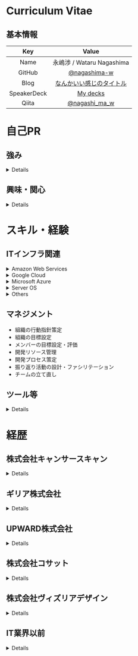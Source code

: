 # Curriculum Vitae

## 基本情報

|     Key      |                                          Value                                           |
| :----------: | :--------------------------------------------------------------------------------------: |
|     Name     |                                永嶋渉 / Wataru Nagashima                                 |
|    GitHub    |                      [@nagashima-w](https://github.com/nagashima-w)                      |
|     Blog     |              [なんかいい感じのタイトル](https://nagashi-ma-w.hatenablog.com/)              |
| SpeakerDeck  |                      [My decks](https://speakerdeck.com/nagashimaw)                      |
|    Qiita     |                     [@nagashi_ma_w](https://qiita.com/nagashi_ma_w)                      |

# 自己PR

## 強み

<details>
<summary>Details</summary>

- Infrastructure as Codeの経験
  - Terraform/CloudFormationを用いた宣言的なインフラ構成管理の経験
- OSが動作する環境の一通りの経験
  - クライアント端末(Windows/Mac/Linux)
  - 物理サーバー(Windows/Linux)
  - 仮想化基盤(Hyper-V/ESXi)
  - パブリッククラウド(AWS/Azure/Google Cloud)
- 技術的興味と好奇心
  - 新技術を習得するための研究開発プロジェクトの企画や主導を行っている
- 新しいことに柔軟に対応できる
  - これまでの業務において知見がない技術を取り扱う機会が多く、その都度キャッチアップとアウトプットができてきている
    - td-agentやMongoDB、Infrastructure as CodeやGit、Kubernetes、AWS、GCPのサービス全般など該当
- 常日頃から技術的なインデックスを増やせるようにしている
  - RSS FeedやSNS、カンファレンスレポート等で流れてきた気になる内容はキーワードで検索できる程度まではその場で調べるようにしている
  - 今までのキャリアでは使ったことがない技術に触れることになる状況がほとんどだったが、この習慣があるので未経験のことでも高速にキャッチアップできている
- 常に目的意識を持つことができる
  - タスクをこなすことで何が達成できるのか、このタスクを行うことで得られる価値はなにか、ということを考えながら業務に取り組むことができる
  - 手段にこだわらずに目的の達成のために様々なアプローチを試みることができる
- チームビルディング経験
  - 担当者が自分1人の状況から、採用活動やチームの行動指針の策定、チームメンバー入社後のオンボーディングを実施してチームの立ち上げをした
  - チーム内で定期的な振り返りを行う文化を定着させ、常に成長に目を向けることができるチームを作ることができた
- マネジメント経験
  - 上記の通り立ち上げたチームにてメンバーのマネジメントを経験した
  - 開発リソースの管理や振り返り活動のファシリテーション、メンバーの評価などを行っている

</details>

## 興味・関心

<details>
<summary>Details</summary>

- エンジニアリングで組織全体のパフォーマンスを向上させる
  - 既存の価値を増やしたり、新しい価値を生み出したりする時間を多くとれるような動きをしたい
  - IT以外の分野においても技術の力で効率化できるところがたくさんあると思うので、そういうところでも同じような取り組みをしたい
- マネジメント
  - 2022年頃からマネジメント業務も開始
  - チームになると自分1人では出せない成果が出せることと、自分のアウトプットでは評価がされないことに面白さを感じていて、このままマネジメント能力を高めていきたいと考えている
- Infrastructure as Code
  - 既存の手作業をどんどんコード化し、べき等性を高めていきたい
- Kubernetes周辺エコシステム
  - Kubernetesを効率よく、便利に活用するためのエコシステムに習熟したい

</details>


# スキル・経験

## ITインフラ関連

<details>
<summary>Amazon Web Services</summary>

- CloudFormation
- ECR
- Fargate
- CodeBuild
- CodeDeploy
- CodePipeline
- CloudFront
- Elastic Load Balancer
- VPC Peering
- S3
- Certificate Manager
- Others.....

</details>

<details>
<summary>Google Cloud</summary>

- Compute Engine
- Cloud Storage
- Cloud LoadBalancer
- Cloud Functions
- Cloud Run
- Cloud SQL
- Cloud Firestore
- Cloud Pub/Sub
- Cloud Scheduler
- Container Registry
- Artifact Registry
- Kubernetes Engine
- Managed SSL Certificate
- Cloud Domains
- Cloud DNS
- Cloud Monitoring
- Cloud Logging
- Workload Identity Integration
- Identity Aware Proxy
- Identity Platform

</details>

<details>
<summary>Microsoft Azure</summary>

- Virtual Machine
- Database for MySQL
- Blob Storage
- Container Registory
- Cache for Redis
- Virtual Network
- VPN
- Azure Backup
- Azure Kubernetes Service
- Azure OpenAI Service

</details>

<details>
<summary>Server OS</summary>

- Windows Server 2012R2 / 2016 /2019
- Red Hat Enterprise Linux 7.x
- CentOS 7.x
- Ubuntu 16.04 / 18.04 / 20.04 / 22.04

</details>

<details>
<summary>Others</summary>

- Middleware
  - Nginx
  - Active Directory
  - Active Directory Federation Service
  - Active Directory Certificate Services
  - MongoDB 3.6
  - td-agent 3.1
  - restic 0.9.6
  - Telegraf 1.x
  - Influx DB 1.x/2.x
- Hyper Visor
  - Hyper-V 7.0
  - ESXi 6.7
- Network
  - YAMAHA
- Container
  - Docker
  - Docker Compose
  - Kubernetes(Google Cloud / Azure)

</details>

## マネジメント

- 組織の行動指針策定
- 組織の目標設定
- メンバーの目標設定・評価
- 開発リソース管理
- 開発プロセス策定
- 振り返り活動の設計・ファシリテーション
- チームの立て直し

## ツール等

<details>
<summary>Details</summary>

- Google Workspace
- GitHub
- Terraform
- Datadog
- VS Code
- NVIDIA GPU Driver
- Google Workspace
- Let's Encrypt
- GitHub Actions
- Circle CI

</details>

# 経歴

## 株式会社キャンサースキャン

<details>
<summary>Details</summary>

- 国保向け特定健診事業（通知勧奨事業）等を行う医療系サービス会社
- 従業員数 260名
- 資本金 1050万円
- 役職 一般社員
- 所属 2024/04 〜 現在

### 担当業務

TBD：そのうちちゃんと書く

#### サマリ

- 振り返り会をはじめとした社内のワークショップの企画と実施
- プロマネ業
  - リバースプロキシのリプレース
  - オンプレミスネットワーク機器のリプレース
- 既存インフラの現状整理
  - 有識者が全員退職してしまった基盤
  - 社内でかつて活発に使われていたGoogle Cloud
- SWEチームのマネジメント
  - チームの立て直し
  - 行動規範作成と定着の取り組み
  - プランニングとレトロスペクティブの設計及び実施
  - メンバーの目標設定と評価
  - メンバーとの1on1

</details>

## ギリア株式会社

<details>
<summary>Details</summary>

- 人工知能に関わるソフトウェアおよびサービス開発企業
- 従業員数
- 資本金
- 役職 一般社員(2019/09～2021/12)、グループリーダー(2022/01～2023/01)、課長(2023/02〜2024/03）
- 所属 2019/09〜2024/03

### 担当業務

#### マネジメント業務(2023/09～2024/03)

- インフラエンジニア組織が解体され、エンジニア組織全体の生産性向上や効率化をミッションとした部署の課長に就任した
- インフラエンジニアだけではなく、ソフトウェアエンジニア、データエンジニアのマネジメントを行っている

#### 情報システム部門のリーダー(2023/07～2024/03)

- インフラエンジニア組織の課長と兼務する形で情報システム部門のリーダーに就任した
- 情報システム部門の業務の棚卸しや整流化を主に行っている
- 上記以外では、歴史的経緯から情報システム部門で主導しているGCP以外のクラウド管理や、データセンターのネットワーク運用保守を担当

#### 社内研究開発プロジェクトの企画とマネジメント(2023/05〜2023/10)

- Azure OpenAI Serviceを活用してAI部分の開発を一切行わないでサービスを開発するプロジェクトを企画し、メンバーを募りプロジェクトマネジメントを行った
- 運用中サービスで使っているクラウド基盤の情報とベンダーからアナウンスされる障害情報をインプットし、対応や確認が必要な障害が発生した場合にSlackに通知する社内ツールをリリースした

#### AIを活用したサービスの基盤の提案(2023/02～2023/08)

- 複数案件でAIを活用したサービスの基盤の提案及びクラウドアーキテクチャの設計を実施した
  - ゲーム実況AI
    - AWS基盤、EKS / ALB / RDS Aurora / Lambda / Athena / KDF / S3
  - 冷蔵庫ショーケースの故障予知AI
    - AWS基盤、S3 / Fargate / EventBridge / Step Functions / Lambda / Athena / KDF
  - 求人マッチングAI
    - GCP基盤、Cloud Composer / Cloud Dataflow / BigQuery / BigQuery ML / Cloud Storage
  - 英語学習スマホアプリ
    - AWS基盤、Cloud Front / ACM / WAF / S3 / ALB / Fargate / Aurora Serverless / EventBridge / Step Functions / SQS / SNS / SES / Athena / KDF / QuickSight

#### インフラエンジニア組織のマネジメント業務(2023/02～2023/08)

- 前年に発足したグループが組織改編に伴って課になり、マネージャーに就任した
- リーダー時代から大きくは変わっていないが、以下の業務を実施している
  - 組織のMVVと目標の設定
  - プランニングとレトロスペクティブの設計及び実施
  - メンバーの目標設定と評価
  - メンバーとの1on1
  - アーキテクチャやクラウド費用の見積もりレビュー
  - パフォーマンスが低いメンバーへの業務改善プログラム実施
  - 他課を巻き込んだ部全体でのレトロスペクティブのファシリテーション

#### 動画サービスの非機能要件定義及び運用設計、クラウド基盤設計(2023/01～2023/04)

- 動画サービスデモアプリの正式リリースに向けた非機能要件定義及び運用設計を実施した
- また、作成した非機能要件及び運用設計をもとにインフラを再設計した

- 技術スタック
  - GCP
    - Cloud Load Balancer
    - Cloud Armor
    - Cloud CDN
    - Cloud Run
    - Cloud Functions
    - Cloud SQL
    - Cloud Storage
    - Cloud Pub/Sub
    - Cloud Scheduler
    - Cloud Monitoring
    - Cloud Logging
    - Identity Platform
    - Artifact Registry

#### AIを開発するAIの基盤構築(2022/11～2023/02)

- クラウド上でAIにAIを開発させるための基盤についての調査及び設計構築を実施した
- 管理用のPodを稼働させるCPUクラスターとAIが動作するGPUクラスターを分離させることでコスト削減を図った

- 技術スタック
  - Azure
    - AKS
    - ACR
    - Storage Account
      - blob container
      - NFS file share
    - Networking

### 社内利用データセンター向け監視リプレース（2回目）(2022/10～2023/01)

- 前回リプレース時にデプロイした、利用率が低かったサーバーの利用率が高まってきたことに起因し、専用の監視サーバーを構築した
  - 監視対象サーバー側もデータ収集用エージェントを導入した
- 過去にPrometheusで収集していたデータも新たに作成したダッシュボードにも引き継ぎ、引き続き過去の統計情報を閲覧できるようにした

- 技術スタック
  - Compute Engine
  - Grafana
  - InfluxDB
  - Telegraf

#### 動画サービスデモアプリのインフラ構築及び運用(2022/05～2023/03)

- 2020年に行った動画解析デモアプリのインフラ構築以降、AI PoCが進んでいたが、その中で動画を自動分割するAIが開発され、これがお客様のアイデアによってサービス化されることになった
- まずはデモとしてBtoBtoCの形で公開されることになり、これの設計及び運用を行った
- 実際のTerraformを用いた構築は別メンバーが行った

- 技術スタック
  - GCP
    - Cloud Load Balancer
    - Cloud Armor
    - Cloud CDN
    - Cloud Run
    - Artifact Registry
    - Cloud SQL
    - Cloud Storage

#### 学力診断AI検証環境の再構築(2022/05)

- 自身が入社前から続いている学生向けの学力診断AIについて、社内のAWS環境を棚卸しした際に以下の状況が発覚した
  - サーバー証明書が入っていない
  - BASIC認証で接続できる
  - 数年単位でパッケージのアップデートがされていないAmazon Linux2上でDocker Composeを使って動かしている
- これらの問題から解放されるため、基盤の構築を実施した

- 技術スタック
  - AWS
    - ALB
    - Fargate
    - ECR
    - ACM

#### 画像収集ツールの基盤構築フォロー(2022/04)

- 社内のデータエンジニアが作成していた画像収集ツールをGCPに環境を構築した際のフォローを実施した

- 技術スタック
  - GCP
    - Cloud Run
    - Artifact Registry
    - Cloud Storage


#### AIエンジニア向けGPUaaSの運用(2022/02～)

- 社内の別部署が開発したAIエンジニア向けのGPU as a Serviceの基盤運用を引き継いだ
- 監視アラート対応及びメンテナンス作業の計画と実施を担当している

- 技術スタック
  - Docker
  - Docker Compose
  - Ansible

#### インフラエンジニア組織のリード(2022/01～)

- インフラエンジニアが前年に自身のリファラルで入社した2名と社内異動で参加したメンバーを含めた4名となり、集約したグループが発足しリーダーに就任
- マネージャーはQAエンジニア出身だったため、インフラ関連業務に関しては広い裁量を持ちマネジメントの補佐も担当した
- 以下の業務を担当
  - グループのMVVと目標の設定
  - プランニングとレトロスペクティブの設計及び実施
  - メンバーの目標設定
  - メンバーとの1on1
  - マネージャーのメンバー評価フォロー
  - アーキテクチャやクラウド費用の見積もりレビューや承認

#### データエンジニア向け検証環境構築(2021/12)

- 社内のデータエンジニアがデータの集約と可視化のプロトタイピングを行うための環境を構築した

- 技術スタック
  - GCP
    - Cloud Run
    - Artifact Registry
    - Cloud Storage
    - Cloud SQL
  - GitHub Actions
  - Terraform

#### スキルアップのためのKubernetes基盤構築(2021/08～2021/12)

- 部署内でスキルアップのための開発プロジェクトでKubernetesを用いた基盤の構築を行った
- ゼロから学習を始め、GKEでアプリを動かすところまでを実施した

- 技術スタック
  - GCP
    - GKE
    - Artifact Registry
    - Cloud Firestore
    - Cloud IAM
  - Kubernetes
  - Kustomize
  - GitHub Actions
  - Terraform

#### 回路基板ピンアサイン最適化ツールのインフラ構築(2021/06～2022/03)

- 電子機器の回路に使うピン配置を最適化するAIの推論API基盤の設計及び構築を担当
- 必要リソースの問題でサーバーレスにはできなかったが、サーバーをゼロ縮退可能なアーキテクチャを設計し、コスト削減に成功した

- 技術スタック
  - GCP
    - Cloud Run
    - Artifact Registry
    - Cloud Firestore
    - Cloud Pub/Sub
    - Cloud Scheduler
    - Compute Engine
      - Managed Instance Group
      - Instance Template
    - Cloud Monitoring
    - Cloud Logging
  - Packer
  - GitHub Actions
  - Terraform

#### 脆弱性スキャナー導入(2021/04～2021/08)

- 社内で運用しているサーバー向けに脆弱性スキャナーを導入
- 脆弱性診断及び診断結果を表示するダッシュボードを実現した
- 診断結果ダッシュボードにGoogleアカウントを用いたOAuth2認証を導入し、社内のGoogleアカウントで認証したユーザーのみ閲覧可能なように構築した

- 技術スタック
  - Compute Engine
  - Vuls
  - Nginx
  - Oauth2-Proxy

#### 薬剤師予備校向け学力診断AIのインフラ構築(2021/01～2021/03)

- ユーザーの学力を診断するAIの推論APIサーバーの設計および構築を担当
- 推論APIとしてのCloud Runと問題画像をホスティングするCloud Storageを構築した

- 技術スタック
  - GCP
    - Cloud Run
    - Container Registry
    - Cloud Storage
    - Cloud Monitoring
    - Cloud Logging
  - GitHub Actions
  - Terraform

#### 社内利用データセンター向け監視リプレース(2021/01)

- 過去に最低限のモニタリングが行える状態を早急に実現する目的で導入したNetdataには以下の問題が出ていた
  - 監視サーバーにデータを集約できず、各サーバーのリソース状況等を確認するのにダッシュボードが作成できない
  - そもそもNetdataで占有するリソースが多く、リソースが大量に必要なAI開発を使えないサーバーが発生していた
- そのため、社内で利用率が低かったオンプレミスのマシン上にDocker ComposeでPrometheus + Grafanaの監視サーバーを構築して監視をリプレースした

- 技術スタック
  - Docker Compose
  - Prometheus
  - Grafana

#### 動画解析デモアプリのインフラ構築(2020/10～2020/11)

- 人工知能による推論を組み込む前提のアプリのプロトタイプとして、お客様とアプリのイメージをすり合わせるためのwebサービスのインフラを担当
- 基盤の設計および構築、ドキュメント整備を担当
- インフラ部分はサーバーレスのフルマネージドを採用し、インフラ部分にもCI/CDを導入した

- 技術スタック
  - GCP
    - Cloud Run
    - Google Container Registry
    - Cloud SQL
    - Cloud Storage
    - Secrets Manager
  - Firebase
    - Hosting
    - Cloud Srorage
  - GitHub Actions
  - Terraform

#### ドキュメント検索デモアプリのインフラ設計(2020/09～2020/11)

- 人工知能による推論を組み込む前提のデモアプリとして、お客様社内でトライアルしていただくためのwebサービスのインフラを担当
- お客様の社内ネットワーク内のサーバーにお客様自身で作業を行っていただく必要があるため、社内用開発環境の整備とその環境上での手順作成および検証を行った

- 技術スタック
  - GCP
    - Compute Engine
  - Docker
  - Nginx

#### 土木工事関連の最適化ツールのインフラ構築(2020/06～2022/10)

- 施工区分分割の最適化ツールのインフラ構築の続きの案件
- Iによる施工の区分分割、施工順序、建機の配車の最適化を行うwebサービスのインフラを担当
- 基盤の設計および構築、ドキュメント整備、非機能要件定義等を担当
- 当初は社内のGCP環境にて構築していたが、途中からお客様提供のAWS環境に再構築を行った
- また、AWS上に構築した当初は最終的にオンプレミスへの移行の可能性がありマネージドサービスを活用できなかったが、移行の可能性がなくなった後にマネージドサービスをフル活用した基盤へリプレースを行った
- 複数のテーマごとに基盤を構築したため、期間内に3か月程度の設計/構築を数回行った

- 技術スタック
  - AWS
    - EC2
    - ECS on EC2
    - ECS on Fargate
    - RDS
    - SQS
    - SNS
    - Service Discovery
    - Route53
    - Certificate Manager
    - S3
    - MSK
    - CloudWatch
  - Terraform

#### Docker研修講師の実施(2020/06)

- 社内のAI開発エンジニアを対象にDockerコンテナを扱うための研修を開催した
- 座学講座の資料作成及び講師と、ハンズオン部分のコンテンツのレビューを担当した

#### 施工区分分割の最適化ツールのインフラ構築(2020/03～2020/05)

- 建設関連事業会社向けにAWS/GCP上に人工知能による推論を行うwebサービスのインフラを担当
- 基盤の設計および構築、ドキュメント整備を担当

- 技術スタック
  - AWS
    - EC2
    - S3
    - RDS
    - S3
    - MSK
    - CloudWatch
  - GCP
    - Compute Engine
  - Ubuntu1804
  - Amazon Linux2
  - Shell Script
  - Terraform

#### 被災時事業継続のための改善(2020/03～2020/12)

- 社内データの保全ができておらず、またデータセンター被災時に社内のメイン事業であるAI開発業務が停止してしまう恐れがあるため、災害対策に着手
- 社内の事業継続に必要なデータを集約するためにマスターストレージとして大容量NASの購入と設定を実施
- NASのバックアップとバックアップ監視および通知の設定
- 被災時にGCP上にAI開発環境をデプロイするためのゴールデンイメージとTerraformコード作成
- ドキュメント整備

- 技術スタック
  - Compute Engine
  - Ubuntu1804
  - CentOS7
  - Shell Script
  - NVIDIA GPU Driver
  - Terraform

#### 重機操作オペレーター向けWebサービスのインフラ構築(2020/03)

- GCP上に人工知能による推論を行うWebサービスのインフラ基盤を構築した
- 推論のみで完結するサービスであるため、現場のデータをBlobストレージで受け取りコンテナで推論を行うことでサーバーレスかつ低コストな基盤を実現した

- 技術スタック
  - Cloud Run
  - Google Container Registry
  - Pub/Sub
  - Cloud Storage
  - Terraform

#### 展示会向け顔認証システムの基盤構築

- 展示会に出すデモのための基盤構築を実施
- 試験的にGitHub Actionsを採用してDocker ImageのCI/CD環境を整備した

- 技術スタック
  - Let's Encrypt
  - Compute Engine
  - Google Container Registry
  - Docker
  - Docker-Compose
  - GitHub Actions

#### AI OCRのフルマネージド基盤構築(2020/02~2020/03)

- 進捗の遅延により急遽アサインされ、構築手法の検証および手順作成といった基盤構築のサポートと納品ドキュメントの作成およびレビューを実施

- 技術スタック
  - Cloud Run
  - API Endpoint
  - Cloud Functions
  - AI Platform
  - Cloud Storage
  - App Engine
  - Cloud Datastore
  - Stackdriver
  - Terraform

#### 機械学習基盤再構築(2020/02~)

- オンプレミスの機械学習基盤の改善タスクに着手
- 古いOSやGPUドライバーのバージョンアップや、AI開発者向けにDocker利用のサポート等を継続
- オンプレミスのリソースが枯渇した際に業務が遅くならないためにGCP上で環境を再現するためのゴールデンイメージとTerraformコードを作成

- 技術スタック
  - Ubuntu1604/1804
  - CentOS7
  - Shell Script
  - NVIDIA GPU Driver
  - Terraform
  - GCP

#### 社内Wikiツールの機能拡張(2019/12)

- 社内Wiki(Growi)にHackMD機能を追加した
- これにより、Wikiのページを複数人同時編集することができるようになり、議事録等の確認と合意がスムーズに行えるようになった
- 現在でも継続してメンテナンスを行っている

- 技術スタック
  - Compute Engine
  - Docker
  - Docker-Compose
  - Nginx
  - Let's Encrypt

#### 社内利用データセンター向け監視導入(2019/11)

- 今まで監視が一切行われていなかった、データセンターのGPUサーバーの監視を導入した
- 監視ツールを導入することで、サーバーの異常を検知できるようにした
- 最低限のモニタリングが行える状態を早急に実現するために、NetdataとStackdriver Loggingを採用し、ツールの選定から導入までを1週間程度で完了した（後にリプレース）

- 技術スタック
  - Netdata
  - Stackdriver Logging

#### 社内向けプライベートパッケージリポジトリ構築(2019/10 〜 2019/11)

- 入社前より要望に挙がっていた、社内向けのPyPIリポジトリの構築を引き継いだ
- Sonatype Nexusの構築および、ストレージにはGoogle Cloud Storageを採用した
- 現在は要望元にてトライアル利用中で、将来的にnpm等ほかのパッケージのホスティングも視野に入っている
- 現在でも継続してメンテナンスを行っている

- 技術スタック
  - Compute Engine
  - Cloud Storage
  - Nginx
  - Let's Encrypt

#### 人工知能PoC案件デモサイトホスティング環境構築(2019/11)

- 開発者が実施した人工知能のPoCの結果をデモとしてお客様に見せるためのホスティング環境をGCP上に構築した
- Cloud LoadBalancerを採用し、同一ドメインながらPathに応じて表示するデモサイトを切り替える方式にて構築
- それまで、デモサイトを構築する時に各自がバラバラに行なっていたものも、社内のワークフローを整備してこの環境へ一本化することができた
- この環境構築でもTerraformを利用し、テンプレートを用意することで必要なデモサイトの追加が即座に実施できる状態を実現した

- 技術スタック
  - Terraform
  - Cloud LoadBalancer
  - Compute Engine
  - Managed SSL Certificate
  - Nginx
  - Stackdriver Logging

#### トラックの振動検知および解析に関するWebサービスのインフラ構築(2019/10)

- Azure上に人工知能によるアノテーションと推論を行うWebサービスのインフラ基盤を構築した
- 基盤の設計自体はプロジェクト参画時に完了しており、開発環境および本番環境の構築をTerraformにて実施
- 変数だけを開発と本番の環境に応じて入れ替え、同じ基盤を構築することで構築作業工数の圧縮とべき等性を担保した

- 技術スタック
  - Terraform
  - Virtual Machine
  - Database for MySQL
  - Blob Storage
  - Container Registory
  - Cache for Redis
  - Virtual Network
  - Nginx
  - Docker
  - Nvidia-Container-Toolkits
  - CUDA Driver
  - Let's Encrypt
  - Route53

#### 社内サーバー運用

- 以下の社内向けサーバーの運用を行っている
  - 社内Wiki(Growi)
  - 社内パッケージマネージャー(Sonatype Nexus)
  - 脆弱性診断ツール(Vuls)
  - オンプレミスサーバー
    - AI開発者向けGPUサーバー
    - GPUサーバーのユーザー向けストレージサーバー
  - オンプレミスサーバーの監視サーバー(Telegraf + Grafana)

- 技術スタック(2022/12時点で使用しているもの)
  - Compute Engine
  - Docker
  - Docker Compose
  - Kubernetes Engine
  - Vuls
  - CUDA Driver
  - Telegraf
  - Grafana

#### その他

- デモサイトの構築を5件ほど実施
- Terraformコードのリファクタリング
  - v0.11記法をv0.12記法に修正
  - 大きすぎるテンプレートの分割
- 別案件のサポートでTerraformのコーディング
  - 独自ドメインをGoogle Cloud Functionsで利用するためのコード
- Dockerfileに関する社内勉強会
- 余った時間でKubernetes学習

- 技術スタック
  - Terraform
  - GitHub
  - Docker
  - Cloud Functions
  - Cloud Endpoints
  - Cloud Run
  - Kubernetes Engine
  - Cloud DNS

</details>

## UPWARD株式会社

<details>
<summary>Details</summary>

- フィールドセールス向けSaaSベンダー
- 従業員数 40名
- 資本金 3億5000万円
- 役職 一般社員
- 所属 2019/04 ～ 2019/09

### 担当業務

#### 新規プロダクトのインフラ基盤構築(2019/04~2019/09)
- 外注業者が構築を進めていたものを引継ぎ、一部機能の実装
  - 実装したもの
    - Fargateサービスとタスク
    - Fargateで動作させるコンテナアプリケーションのパイプライン
      - GitHubへPushした際に以下のフローで動作する
        - Pushされたリポジトリに応じたCodePipelineが起動
        - CodeBuildにてdocker buildしECRにPush
        - ECRにPushされたことを検知してCodePipelineが起動
        - CodePipeline/CodeDeployでFargateへデプロイ
    - GitHubへのPull-Request実行時にUnit Testを実行するようなパイプライン整備
- さまざまなAWSのマネージドサービスやGit、インフラのコード化等、実際の構築や運用で利用するさまざまなサービスやツールが未経験だったため、設計内容の確認や使用されているサービスのキャッチアップから入ったが、3週間程度でコード化されているインフラへのリソース追加を開始

#### 既存プロダクトのインフラ運用と保守(2019/04~2019/09)

- 基本的には別チームが運用しているプロダクトだが、社内にインフラエンジニアが自分だけということもあり運用の相談や保守対応、障害発生時のサポートを行っている
- プロダクトだけでなく、コーポレートサイトやユーザー向けマニュアルサイトのインフラ構築も担当

- 上記以外についても、社内唯一のインフラエンジニアだったため、インフラと名の付くタスクはすべて対応していた

- 技術スタック
  - CloudFormation
  - Fargate
  - Amazon Cloud Map
  - ECR
  - Elastic Load Balancer
  - Step Functions
  - CloudFront
  - WAF
  - S3
  - Elasticache Redis
  - RDS Aurora PostgreSQL
  - CodeBuild
  - CodeDeploy
  - CodePipeline
  - VPC Peering
  - IAM
  - Cloudwatch Event
  - Cloudwatch Logs
  - CloudTrail
  - Amazon Certificate Manager
  - Amazon LightSail
  - GitHub
  - Datadog

</details>

## 株式会社コサット

<details>
<summary>Details</summary>

- エンタープライズ向け受託開発企業
- 従業員数 20名
- 資本金 5000万円
- 役職 一般社員
- 所属 2018/05 〜 2019/03

### プロジェクト

#### 建築事業者向けファイルサーバーリプレース (1ヶ月)

- ユーザー拠点で利用するファイルサーバーのリプレース対応
- 物理サーバー及び仮想アプライアンスのキッティングまでを担当

- 技術スタック
  - ESXi 6.7
  - ONTAP (NetAppの仮想アプライアンス)

#### 証券会社向けサーバー/クライアントリプレース (2週間)

- ユーザー拠点で利用するサーバーとクライアント端末のリプレース対応
- 物理サーバーのキッティング及びクライアント端末とのネットワーク設定、バックアップ設定とプロキシ設定を担当

- 技術スタック
  - Windows Server 2016
    - Active Directory
  - Windows 10 Enterprise
  - iFilter
  - NetApp

#### リゾート施設向け拠点サーバーリプレース (3ヶ月)

- ユーザー拠点にあるActive Directory兼ファイルサーバーのリプレース対応
- 物理サーバーのキッティングおよび現地でのサーバーとUPSの入れ替えを実施

- 技術スタック
  - Windows Server 2016
    - Active Directory
  - Volume Shadow Copy
  - APC Smart-UPS

#### 証券会社向けAzure基盤構築 (9ヶ月)

- クラウド事業者の仕様変更にも追従できるように、設計書自体を疎結合にして作成した
  - これは、設計書同士の依存関係が強いと、1回の仕様変更で更新対象のドキュメントが大量に発生することを防ぐため
    - 作業用スクリプトを作成して、構築およびテスト作業の省力化とスケジュール圧縮に成功
  - 基本設計～構築および結合テストまでを担当

- 技術スタック
  - Azure基盤
    - 仮想マシン
    - ディスク
    - 仮想ネットワーク
    - 仮想ネットワークゲートウェイ
    - VPNゲートウェイ
    - ネットワークセキュリティグループ
  - Windows Server 2016
    - Active Directory
  - Azure CLI
  - PowerShell 5.x

#### マンション向けインターネット設備の監視システム構築 (4ヶ月)

- 入社して1週間後に未経験ミドルウェアの構築にアサインされたが、納期までに構築を終えることができた
  - これは、常日頃から身についている「気になる内容はキーワードで検索できる程度まではその場で調べるようにしている」ことが役に立ったと考えている
  - キーワードで検索しながら検証環境でトライアンドエラーを繰り返したことが功を奏したと考えている
- 基盤の中でも、syslog基盤の詳細設計～構築までを担当した

- 技術スタック
  - Windows Server 2016
    - Active Directory
    - Hyper-V 7.0 フェールオーバークラスター
  - RedHat Enterprise Linux 7.4
  - MongoDB 3.6
  - td-agent 3.1 (Fluentd 1.0)
  - ZABBIX3.4
  - ShellScript

</details>

## 株式会社ヴィズリアデザイン

<details>
<summary>Details</summary>

- システムエンジニアリングサービス企業
- 従業員数 80名 (当時)
- 資本金 1000万円
- 役職 チームリーダー
- 所属 2014/03 〜 2018/04

### プロジェクト

#### web広告事業会社 社内情報システムチーム (1年3ヶ月)

- 認証基盤の構築は自分が主担当として実施
  - 外部コンサルタントが提供してくれた手順を参照しながら進めていたが、途中でスムーズにいかず、手順が誤っていたことが発覚したことがあったが、トライアンドエラーを繰り返して手順を一つ一つ検証して解決することができた
- わたしが参画するまでは管理しきれていない項目が多かった資産管理も、チーム内でルールの策定や管理台帳の修正をして、管理できていない項目を撲滅した
  - 使われずに放置されていたRedmineの運用ルールを決めてチケット管理を開始したり、時期によってバラバラだったIT資産の命名規則の統一などをした
- また、イントラ環境におけるユーザーの業務効率化のため、空いた時間に積極的に小さな不具合が起きていないかヒアリングを行ったり、全体チャットで業務におけるTipsの発信を行った

- 技術スタック
  - Windows Server 2016
    - Active Directory
    - Active Directory Federation Services
    - Active Directory Certificate Services
  - G Suite
  - Amazon Web Services
    - EC2
    - EBS
    - S3
    - AWS CLI
  - Nagios
  - YAMAHA

- 業務内容
  - 認証基盤構築
  - ファイルサーバー構築
  - 監視サーバー追加
  - ネットワーク運用/保守
  - 社内IT資産管理
    - EC2インスタンス
    - RDSインスタンス
    - ハートウェア
    - ソフトウェアライセンス
    - 調達業務
      - クライアント端末
      - ソフトウェアライセンス
      - AWS EC2リザーブドインスタンス
  - ヘルプデスク
    - クライアント端末障害対応
    - 複合機障害対応
    - ネットワーク障害対応
    - IT関連相談窓口

#### 証券会社向け業務システム基盤 運用 (6ヶ月)

- お客様とオペレーション部隊の間に立って調整や報告の業務に従事

- 技術スタック
  - Windows Server 2012 R2

- 業務内容
  - 作業管理
    - 作業チケット管理
    - 作業者管理
    - 作業立ち会い
  - システムEoL対応
    - 顧客向け定例会
    - WBS作成
    - 作業スケジュール作成
    - ドキュメント修正

#### ネットワーク機器 監視/保守オペレーター (2年)
- 24h364dのシフト制で勤務
- 参画から1年経過後にシフト責任者となり、同時間勤務のメンバーの教育や指示出し、OJTマニュアル作成を行った

- 業務内容
  - オンサイト窓口対応
    - 作業員手配
    - 部材手配
    - 作業報告書作成
  - 監視アラート対応
    - 初期切り分け
    - ログ取得
    - ログ解析依頼
    - 顧客報告
    - 緊急コール
    - 障害報告書作成
    - 定時監視業務
    - OJTマニュアル作成

</details>

## IT業界以前

<details>
<summary>Details</summary>

- イーモバイルショップ
  - 所属 2013/12 〜 2014/02
- 株式会社バックスグループ
  - 所属 2012/08 〜 2013/12
- 株式会社オフィスマイン
  - 所属 2011/10 〜 2012/07

- 通信回線、モバイル端末等の店頭販売 (2年4ヶ月)
  - 家電量販店および携帯電話ショップの店頭にてお客様への説明、販売、アフターサポートなどに従事した

</details>
